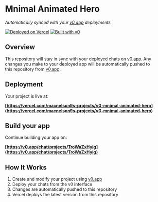 # Mnimal Animated Hero

*Automatically synced with your [v0.app](https://v0.app) deployments*

[![Deployed on Vercel](https://img.shields.io/badge/Deployed%20on-Vercel-black?style=for-the-badge&logo=vercel)](https://vercel.com/macnelson9s-projects/v0-mnimal-animated-hero)
[![Built with v0](https://img.shields.io/badge/Built%20with-v0.app-black?style=for-the-badge)](https://v0.app/chat/projects/TroWaZxHyig)

## Overview

This repository will stay in sync with your deployed chats on [v0.app](https://v0.app).
Any changes you make to your deployed app will be automatically pushed to this repository from [v0.app](https://v0.app).

## Deployment

Your project is live at:

**[https://vercel.com/macnelson9s-projects/v0-mnimal-animated-hero](https://vercel.com/macnelson9s-projects/v0-mnimal-animated-hero)**

## Build your app

Continue building your app on:

**[https://v0.app/chat/projects/TroWaZxHyig](https://v0.app/chat/projects/TroWaZxHyig)**

## How It Works

1. Create and modify your project using [v0.app](https://v0.app)
2. Deploy your chats from the v0 interface
3. Changes are automatically pushed to this repository
4. Vercel deploys the latest version from this repository
